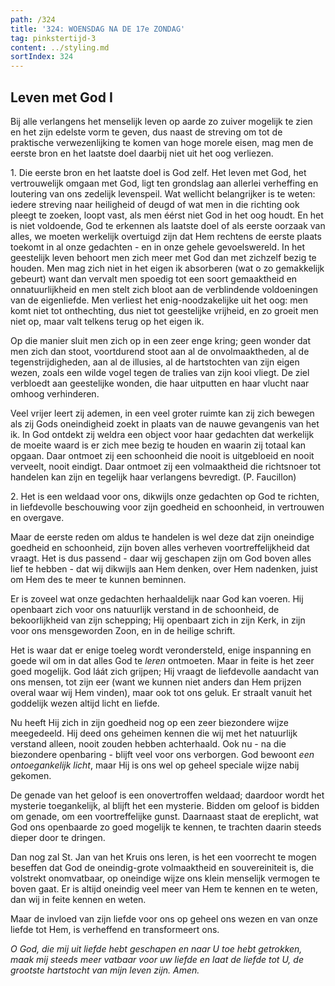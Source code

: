```yaml
---
path: /324
title: '324: WOENSDAG NA DE 17e ZONDAG'
tag: pinkstertijd-3
content: ../styling.md
sortIndex: 324
---
```


## Leven met God I

Bij alle verlangens het menselijk leven op aarde zo zuiver mogelijk te zien en het zijn edelste vorm te geven, dus naast de streving om tot de praktische verwezenlijking te komen van hoge morele eisen, mag men de eerste bron en het laatste doel daarbij niet uit het oog verliezen.

1\. Die eerste bron en het laatste doel is God zelf. Het leven met God, het vertrouwelijk omgaan met God, ligt ten grondslag aan allerlei verheffing en loutering van ons zedelijk levenspeil. Wat wellicht belangrijker is te weten: iedere streving naar heiligheid of deugd of wat men in die richting ook pleegt te zoeken, loopt vast, als men éérst niet God in het oog houdt. En het is niet voldoende, God te erkennen als laatste doel of als eerste oorzaak van alles, we moeten werkelijk overtuigd zijn dat Hem rechtens de eerste plaats toekomt in al onze gedachten - en in onze gehele gevoelswereld. In het geestelijk leven behoort men zich meer met God dan met zichzelf bezig te houden. Men mag zich niet in het eigen ik absorberen (wat o zo gemakkelijk gebeurt) want dan vervalt men spoedig tot een soort gemaaktheid en onnatuurlijkheid en men stelt zich bloot aan de verblindende voldoeningen van de eigenliefde. Men verliest het enig-noodzakelijke uit het oog: men komt niet tot onthechting, dus niet tot geestelijke vrijheid, en zo groeit men niet op, maar valt telkens terug op het eigen ik.

Op die manier sluit men zich op in een zeer enge kring; geen wonder dat men zich dan stoot, voortdurend stoot aan al de onvolmaaktheden, al de tegenstrijdigheden, aan al de illusies, al de hartstochten van zijn eigen wezen, zoals een wilde vogel tegen de tralies van zijn kooi vliegt. De ziel verbloedt aan geestelijke wonden, die haar uitputten en haar vlucht naar omhoog verhinderen.

Veel vrijer leert zij ademen, in een veel groter ruimte kan zij zich bewegen als zij Gods oneindigheid zoekt in plaats van de nauwe gevangenis van het ik. In God ontdekt zij weldra een object voor haar gedachten dat werkelijk de moeite waard is er zich mee bezig te houden en waarin zij totaal kan opgaan. Daar ontmoet zij een schoonheid die nooit is uitgebloeid en nooit verveelt, nooit eindigt. Daar ontmoet zij een volmaaktheid die richtsnoer tot handelen kan zijn en tegelijk haar verlangens bevredigt. (P. Faucillon)

2\. Het is een weldaad voor ons, dikwijls onze gedachten op God te richten, in liefdevolle beschouwing voor zijn goedheid en schoonheid, in vertrouwen en overgave.

Maar de eerste reden om aldus te handelen is wel deze dat zijn oneindige goedheid en schoonheid, zijn boven alles verheven voortreffelijkheid dat vraagt. Het is dus passend - daar wij geschapen zijn om God boven alles lief te hebben - dat wij dikwijls aan Hem denken, over Hem nadenken, juist om Hem des te meer te kunnen beminnen.

Er is zoveel wat onze gedachten herhaaldelijk naar God kan voeren. Hij openbaart zich voor ons natuurlijk verstand in de schoonheid, de bekoorlijkheid van zijn schepping; Hij openbaart zich in zijn Kerk, in zijn voor ons mensgeworden Zoon, en in de heilige schrift.

Het is waar dat er enige toeleg wordt verondersteld, enige inspanning en goede wil om in dat alles God te _leren_ ontmoeten. Maar in feite is het zeer goed mogelijk. God láát zich grijpen; Hij vraagt de liefdevolle aandacht van ons mensen, tot zijn eer (want we kunnen niet anders dan Hem prijzen overal waar wij Hem vinden), maar ook tot ons geluk. Er straalt vanuit het goddelijk wezen altijd licht en liefde.

Nu heeft Hij zich in zijn goedheid nog op een zeer biezondere wijze meegedeeld. Hij deed ons geheimen kennen die wij met het natuurlijk verstand alleen, nooit zouden hebben achterhaald. Ook nu - na die biezondere openbaring - blijft veel voor ons verborgen. God bewoont _een ontoegankelijk licht_, maar Hij is ons wel op geheel speciale wijze nabij gekomen.

De genade van het geloof is een onovertroffen weldaad; daardoor wordt het mysterie toegankelijk, al blijft het een mysterie. Bidden om geloof is bidden om genade, om een voortreffelijke gunst. Daarnaast staat de ereplicht, wat God ons openbaarde zo goed mogelijk te kennen, te trachten daarin steeds dieper door te dringen.

Dan nog zal St. Jan van het Kruis ons leren, is het een voorrecht te mogen beseffen dat God de oneindig-grote volmaaktheid en souvereiniteit is, die volstrekt onomvatbaar, op oneindige wijze ons klein menselijk vermogen te boven gaat. Er is altijd oneindig veel meer van Hem te kennen en te weten, dan wij in feite kennen en weten.

Maar de invloed van zijn liefde voor ons op geheel ons wezen en van onze liefde tot Hem, is verheffend en transformeert ons.

_O God, die mij uit liefde hebt geschapen en naar U toe hebt getrokken, maak mij steeds meer vatbaar voor uw liefde en laat de liefde tot U, de grootste hartstocht van mijn leven zijn. Amen._
